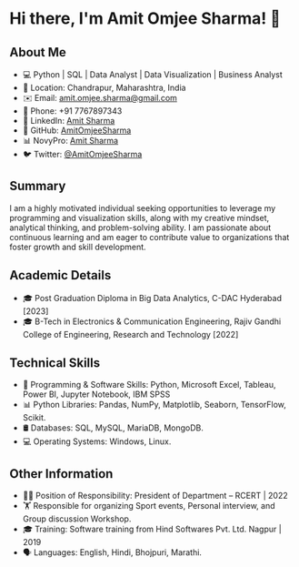 # Hi there, I'm Amit Omjee Sharma! 👋

## About Me
- 💻 Python | SQL | Data Analyst | Data Visualization | Business Analyst
- 📍 Location: Chandrapur, Maharashtra, India
- ✉️ Email: amit.omjee.sharma@gmail.com
- 📱 Phone: +91 7767897343
- 🔗 LinkedIn: [Amit Sharma](https://www.linkedin.com/in/amit--omjee-sharma/)
- 🐙 GitHub: [AmitOmjeeSharma](https://github.com/AmitOmjeeSharma)
- 📊 NovyPro: [Amit Sharma](https://www.novypro.com/profile_projects/sharmaji99)
- 🐦 Twitter: [@AmitOmjeeSharma](https://twitter.com/AmitOmjeeSharma)

## Summary
I am a highly motivated individual seeking opportunities to leverage my programming and visualization skills, along with my creative mindset, analytical thinking, and problem-solving ability. I am passionate about continuous learning and am eager to contribute value to organizations that foster growth and skill development.

## Academic Details
- 🎓 Post Graduation Diploma in Big Data Analytics, C-DAC Hyderabad [2023]
- 🎓 B-Tech in Electronics & Communication Engineering, Rajiv Gandhi College of Engineering, Research and Technology [2022]

## Technical Skills
- 💼 Programming & Software Skills: Python, Microsoft Excel, Tableau, Power BI, Jupyter Notebook, IBM SPSS
- 📊 Python Libraries: Pandas, NumPy, Matplotlib, Seaborn, TensorFlow, Scikit.
- 🛢️ Databases: SQL, MySQL, MariaDB, MongoDB.
- 💻 Operating Systems: Windows, Linux.

## Other Information
- 👨‍💼 Position of Responsibility: President of Department – RCERT | 2022
- 🏋️ Responsible for organizing Sport events, Personal interview, and Group discussion Workshop.
- 🎓 Training: Software training from Hind Softwares Pvt. Ltd. Nagpur | 2019
- 🗣️ Languages: English, Hindi, Bhojpuri, Marathi.



<!---
AmitOmjeeSharma/AmitOmjeeSharma is a ✨ special ✨ repository because its `README.md` (this file) appears on your GitHub profile.
You can click the Preview link to take a look at your changes.
--->
